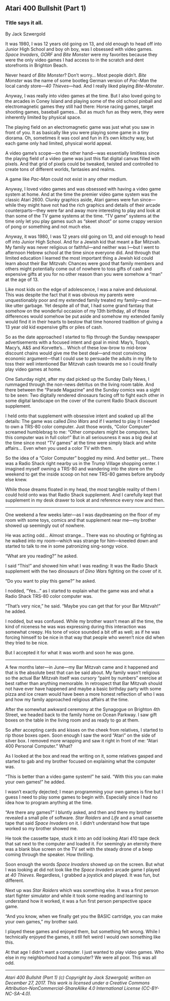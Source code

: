 ## Atari 400 Bullshit (Part 1)
### Title says it all.

By Jack Szwergold

It was 1980, I was 12 years old going on 13, and old enough to head off into Junior High School and boy oh boy, was I obsessed with video games. *Space Invaders*, *GORF* and *Bite Monster* were my favorites because they were the only video games I had access to in the scratch and dent storefronts in Brighton Beach.

Never heard of *Bite Monster*? Don’t worry… Most people didn’t. *Bite Monster* was the name of some bootleg German version of *Pac-Man* the local candy store—*40 Thieves*—had. And I really liked playing *Bite-Monster*.

Anyway, I was really into video games at the time. But I also loved going to the arcades in Coney Island and playing some of the old school pinball and electromagnetic games they still had there: Horse racing games, target shooting games, baseball games… But as much fun as they were, they were inherently limited by physical space.

The playing field on an electromagnetic game was just what you saw in front of you. It as basically like you were playing some game in a tiny diorama. Oh, sometimes it was cool and fun in it’s own kitschy way, but each game only had limited, physical world appeal.

A video game’s scope—on the other hand—was essentially limitless since the playing field of a video game was just this flat digital canvas filled with pixels. And that grid of pixels could be tweaked, twisted and controlled to create tons of different worlds, fantasies and realms.

A game like *Pac-Man* could not exist in any other medium.

Anyway, I loved video games and was obsessed with having a video game system at home. And at the time the premier video game system was the classic Atari 2600. Clunky graphics aside, Atari games were fun since—while they might have not had the rich graphics and details of their arcade counterparts—they were far and away more interesting to play and look at than some of the TV game systems at the time. “TV game” systems at the time only let you play games such as “skeet shoot” or some crappy version of pong or something and not much else.



Anyway, it was 1980, I was 12 years old going on 13, and old enough to head off into Junior High School. And for a Jewish kid that meant a Bar Mitzvah. My family was never religious or faithful—and neither was I—but I went to afternoon Hebrew school at the time since everyone did. And through that limited education I learned the most important thing a Jewish kid could learn about their Bar Mitzvah: Chances were good that family members and others might potentially come out of nowhere to toss gifts of cash and expensive gifts at you for no other reason than you were somehow a “man” at the age of 13.

Like most kids on the edge of adolescence, I was a naive and delusional. This was despite the fact that it was obvious my parents were unquestionably poor and my extended family treated my family—and me—like utter garbage. Yet despite all of that, I had some grand fantasy that somehow on the wonderful occasion of my 13th birthday, all of those differences would somehow be put aside and somehow my extended family would find it in their hearts to bestow that time honored tradition of giving a 13 year old kid expensive gifts or piles of cash.

So as the date approached I started to flip through the Sunday newspaper advertisements with a focused intent and goal in mind: May’s, Topp’s, Macy’s, A&S and Korvette’s… Which of these low-brow to mid-brow discount chains would give me the best deal—and most convincing economic argument—that I could use to persuade the adults in my life to toss their well intentioned Bar Mitzvah cash towards me so I could finally play video games at home.

One Saturday night, after my dad picked up the Sunday Daily News, I rummaged through the non-news detritus on the living room table. And there between the “Parade Magazine” and the Sunday comics was a sight to be seen: Two digitally rendered dinosaurs facing off to fight each other in some digital landscape on the cover of the current Radio Shack discount supplement.

I held onto that supplement with obsessive intent and soaked up all the details: The game was called *Dino Wars* and if I wanted to play it I needed to own a TRS-80 color computer. Just those words, “Color Computer” screamed humblebrag to me: “Other computers might be computers, but this computer was in full color!” But in all seriousness it was a big deal at the time since most “TV games” at the time were simply black and white affairs… Even when you used a color TV with them.

So the idea of a “Color Computer” boggled my mind. And better yet… There was a Radio Shack right nearby us in the Trump Village shopping center. I imagined myself owning a TRS-80 and wandering into the store on the weekend to get the inside scoop on hot new TRS-80 games before anybody else knew.

While those dreams floated in my head, the most tangible reality of them I could hold onto was that Radio Shack supplement. And I carefully kept that supplement in my desk drawer to look at and reference every now and then.

***

One weekend a few weeks later—as I was daydreaming on the floor of my room with some toys, comics and that supplement near me—my brother showed up seemingly out of nowhere.

He was acting odd… Almost strange… There was no shouting or fighting as he walked into my room—which was strange for him—kneeled down and started to talk to me in some patronizing sing-songy voice.

“What are you reading?” he asked.

I said “This!” and showed him what I was reading: It was the Radio Shack supplement with the two dinosaurs of *Dino Wars* fighting on the cover of it.

“Do you want to play this game?” he asked.

I nodded, “Yes…” as I started to explain what the game was and what a Radio Shack TRS-80 color computer was.

“That’s very nice,” he said. “Maybe you can get that for your Bar Mitzvah!” he added.

I nodded, but was confused. While my brother wasn’t mean all the time, the kind of niceness he was was expressing during this interaction was somewhat creepy. His tone of voice sounded a bit off as well; as if he was forcing himself to be nice in that way that people who weren’t nice did when they tried to be nice.

But I accepted it for what it was worth and soon he was gone.

***

A few months later—in June—my Bar Mitzvah came and it happened and that is the absolute best that can be said about. My family wasn’t religious so the actual Bar Mitzvah itself was cursory “paint by numbers” exercise at best rather than anything memorable. In retrospect that Bar Mitzvah should not have ever have happened and maybe a basic birthday party with some pizza and ice cream would have been a more honest reflection of who I was and how my family approached religious affairs at the time.

After the somewhat awkward ceremony at the Synagogue on Brighton 4th Street, we headed back to the family home on Ocean Parkway. I saw gift boxes on the table in the living room and as ready to go at them.

So after accepting cards and kisses on the cheek from relatives, I started to rip those boxes open. Soon enough I saw the word “Atari” on the side of silver box. I removed more wrapping and saw it right in front of me: “Atari 400 Personal Computer.” What?

As I looked at the box and read the writing on it, some relatives gasped and started to gab and my brother focused on explaining what the computer was.

“This is better than a video game system!” he said. “With this you can make your own games!” he added.

I wasn’t exactly dejected; I mean programming your own games is fine but I guess I need to play some games to begin with. Especially since I had no idea how to program anything at the time.

“Are there any games?” I bluntly asked, and then and there my brother revealed a small pile of software. *Star Raiders* and *Life* and a small cassette tape that said *Space Invaders* on it. I didn’t understand how that tape worked so my brother showed me.

He took the cassette tape, stuck it into an odd looking Atari 410 tape deck that sat next to the computer and loaded it. For seemingly an eternity there was a blank blue screen on the TV set with the steady drone of a beep coming through the speaker. How thrilling.

Soon enough the words *Space Invaders* showed up on the screen. But what I was looking at did not look like the *Space Invaders* arcade game I played at *40 Thieves*. Regardless, I grabbed a joystick and played. It was fun, but different.

Next up was *Star Raiders* which was something else. It was a first person start fighter simulator and while it took some reading and learning to understand how it worked, it was a fun first person perspective space game.

“And you know, when we finally get you the BASIC cartridge, you can make your own games,” my brother said.

I played these games and enjoyed them, but something felt wrong. While I technically enjoyed the games, it still felt weird I would own something like this.

At that age I didn’t want a computer. I just wanted to play video games. Who else in my neighborhood had a computer? We were all poor. This was all odd.

***

*Atari 400 Bullshit (Part 1) (c) Copyright by Jack Szwergold; written on December 27, 2017. This work is licensed under a Creative Commons Attribution-NonCommercial-ShareAlike 4.0 International License (CC-BY-NC-SA-4.0).*
